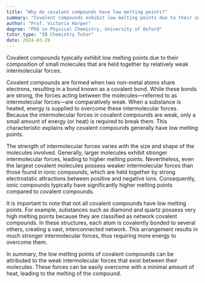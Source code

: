 ```yaml
---
title: "Why do covalent compounds have low melting points?"
summary: "Covalent compounds exhibit low melting points due to their small molecular size and the presence of weak intermolecular forces that hold the molecules together."
author: "Prof. Victoria Harper"
degree: "PhD in Physical Chemistry, University of Oxford"
tutor_type: "IB Chemistry Tutor"
date: 2024-03-29
---
```


Covalent compounds typically exhibit low melting points due to their composition of small molecules that are held together by relatively weak intermolecular forces.

Covalent compounds are formed when two non-metal atoms share electrons, resulting in a bond known as a covalent bond. While these bonds are strong, the forces acting between the molecules—referred to as intermolecular forces—are comparatively weak. When a substance is heated, energy is supplied to overcome these intermolecular forces. Because the intermolecular forces in covalent compounds are weak, only a small amount of energy (or heat) is required to break them. This characteristic explains why covalent compounds generally have low melting points.

The strength of intermolecular forces varies with the size and shape of the molecules involved. Generally, larger molecules exhibit stronger intermolecular forces, leading to higher melting points. Nevertheless, even the largest covalent molecules possess weaker intermolecular forces than those found in ionic compounds, which are held together by strong electrostatic attractions between positive and negative ions. Consequently, ionic compounds typically have significantly higher melting points compared to covalent compounds.

It is important to note that not all covalent compounds have low melting points. For example, substances such as diamond and quartz possess very high melting points because they are classified as network covalent compounds. In these structures, each atom is covalently bonded to several others, creating a vast, interconnected network. This arrangement results in much stronger intermolecular forces, thus requiring more energy to overcome them.

In summary, the low melting points of covalent compounds can be attributed to the weak intermolecular forces that exist between their molecules. These forces can be easily overcome with a minimal amount of heat, leading to the melting of the compound.
    